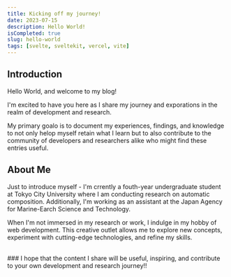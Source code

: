 ```yaml
---
title: Kicking off my journey!
date: 2023-07-15
description: Hello World!
isCompleted: true
slug: hello-world
tags: [svelte, sveltekit, vercel, vite]
---
```


## Introduction

Hello World, and welcome to my blog!

I'm excited to have you here as I share my journey and exporations in the realm of development and research.

My primary goalo is to document my experiences, findings, and knowledge to not only helop myself retain what I learn but to also contribute to the community of developers and researchers alike who might find these entries useful.

## About Me

Just to introduce myself - I'm crrently a fouth-year undergraduate student at Tokyo City University where I am conducting research on automatic composition. Additionally, I'm working as an assistant at the Japan Agency for Marine-Earch Science and Technology.

When I'm not immersed in my research or work, I indulge in my hobby of web development. This creative outlet allows me to explore new concepts, experiment with cutting-edge technologies, and refine my skills.


<br />
### I hope that the content I share will be useful, inspiring, and contribute to your own development and research journey!!

